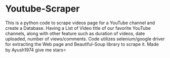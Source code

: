 # Youtube-Scraper
This is a python code to scrape videos page for a YouTube channel and create a Database. Having a List of Video title of our favorite YouTube channels, along with other feature such as duration of videos, date uploaded, number of views/comments. Code utilizes selenium/google driver for extracting the Web page and Beautiful-Soup  library to scrape it.
Made by Ayush1974 give me stars⭐